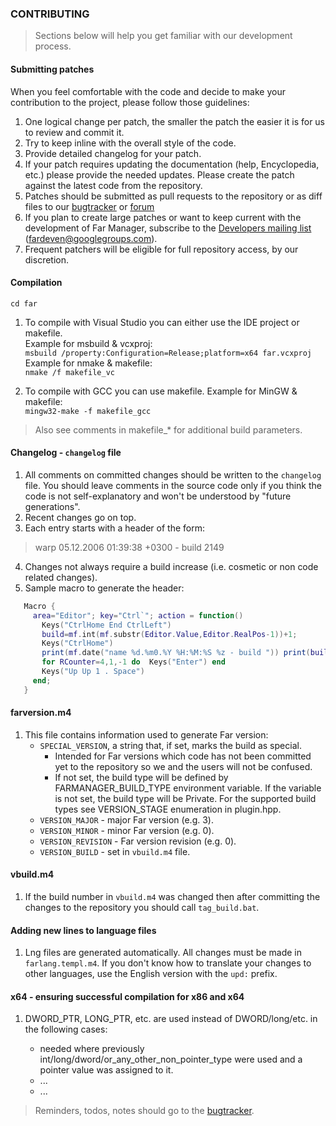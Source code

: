 ﻿### CONTRIBUTING

> Sections below will help you get familiar with our development process.

#### Submitting patches

When you feel comfortable with the code and decide to make your contribution
to the project, please follow those guidelines:

1. One logical change per patch, the smaller the patch the easier it is for us
   to review and commit it.
2. Try to keep inline with the overall style of the code.
3. Provide detailed changelog for your patch.
4. If your patch requires updating the documentation (help, Encyclopedia, etc.)
   please provide the needed updates.
   Please create the patch against the latest code from the repository.
5. Patches should be submitted as pull requests to the repository
   or as diff files to our [bugtracker](https://bugs.farmanager.com)
   or [forum](https://forum.farmanager.com/viewforum.php?f=54)
6. If you plan to create large patches or want to keep current with the
   development of Far Manager, subscribe to the
   [Developers mailing list](https://groups.google.com/group/fardeven)
   (<fardeven@googlegroups.com>).
7. Frequent patchers will be eligible for full repository access, by our discretion.


#### Compilation

```
cd far
```

1. To compile with Visual Studio you can either use the IDE project or makefile.  
   Example for msbuild & vcxproj:  
     `msbuild /property:Configuration=Release;platform=x64 far.vcxproj`  
   Example for nmake & makefile:  
     `nmake /f makefile_vc`

2. To compile with GCC you can use makefile.
   Example for MinGW & makefile:  
     `mingw32-make -f makefile_gcc`

> Also see comments in makefile_* for additional build parameters.


#### Changelog - `changelog` file

1. All comments on committed changes should be written to the `changelog` file.
   You should leave comments in the source code only if you think the code is
   not self-explanatory and won't be understood by "future generations".
2. Recent changes go on top.
3. Each entry starts with a header of the form:
>   warp 05.12.2006 01:39:38 +0300 - build 2149
4. Changes not always require a build increase (i.e. cosmetic or non code
   related changes).
5. Sample macro to generate the header:  
```lua
   Macro {
     area="Editor"; key="Ctrl`"; action = function()
       Keys("CtrlHome End CtrlLeft")
       build=mf.int(mf.substr(Editor.Value,Editor.RealPos-1))+1;
       Keys("CtrlHome")
       print(mf.date("name %d.%m0.%Y %H:%M:%S %z - build ")) print(build)
       for RCounter=4,1,-1 do  Keys("Enter") end
       Keys("Up Up 1 . Space")
     end;
   }
```

#### farversion.m4

1. This file contains information used to generate Far version:
   * `SPECIAL_VERSION`, a string that, if set, marks the build as special.
      - Intended for Far versions which code has not been
        committed yet to the repository so we and the users will not be confused.  
      - If not set, the build type will be defined by FARMANAGER_BUILD_TYPE environment 
        variable. If the variable is not set, the build type will be Private.
        For the supported build types see VERSION_STAGE enumeration in plugin.hpp.
   * `VERSION_MAJOR` - major Far version (e.g. 3).
   * `VERSION_MINOR` - minor Far version (e.g. 0).
   * `VERSION_REVISION` - Far version revision (e.g. 0).
   * `VERSION_BUILD` - set in `vbuild.m4` file.


#### vbuild.m4

1. If the build number in `vbuild.m4`  was changed then after committing the
   changes to the repository you should call `tag_build.bat`.


#### Adding new lines to language files

1. Lng files are generated automatically.
   All changes must be made in `farlang.templ.m4`.
   If you don't know how to translate your changes to other languages,
   use the English version with the `upd:` prefix.


#### x64 - ensuring successful compilation for x86 and x64

1. DWORD_PTR, LONG_PTR, etc. are used instead of DWORD/long/etc. in the
   following cases:

   - needed where previously int/long/dword/or_any_other_non_pointer_type
      were used and a pointer value was assigned to it.
   - ...
   - ...


> Reminders, todos, notes should go to the [bugtracker](https://bugs.farmanager.com).

